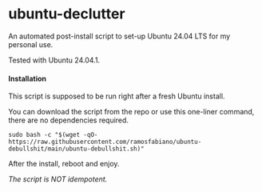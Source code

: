 # ubuntu-declutter
  
An automated post-install script to set-up Ubuntu 24.04 LTS for my personal use.

Tested with Ubuntu 24.04.1.

#### Installation

This script is supposed to be run right after a fresh Ubuntu install.

You can download the script from the repo or use this one-liner command, there are no dependencies required.

`sudo bash -c "$(wget -qO- https://raw.githubusercontent.com/ramosfabiano/ubuntu-debullshit/main/ubuntu-debullshit.sh)"`

After the install, reboot and enjoy.

*The script is NOT idempotent.*